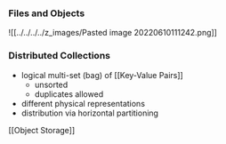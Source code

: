 ### Files and Objects
![[../../../../z_images/Pasted image 20220610111242.png]]

### Distributed Collections
+ logical multi-set (bag) of [[Key-Value Pairs]]
	+ unsorted
	+ duplicates allowed
+ different physical representations
+ distribution via horizontal partitioning

[[Object Storage]]